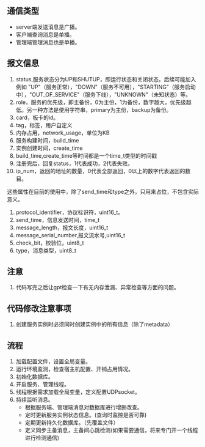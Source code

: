 
## 通信类型
+ server端发送消息是广播。
+ 客户端查询消息是单播。
+ 管理端管理消息也是单播。

## 报文信息
1. status,服务状态分为UP和SHUTUP，即运行状态和关闭状态。后续可能加入例如 "UP"（服务正常），"DOWN"（服务不可用），"STARTING"（服务启动中），"OUT_OF_SERVICE"（服务下线），"UNKNOWN"（未知状态）等。
2. role，服务的优先级，即主备份，0为主份，1为备份，数字越大，优先级越低。另一种方法是使用字符串，primary为主份，backup为备份。
3. card，板卡的id。
4. tag，标签，用户自定义
5. 内存占用，network_usage，单位为KB
6. 服务构建时间，build_time
7. 实例创建时间，create_time
8. build_time,create_time等时间都是一个time_t类型的时间戳
9. 注册完后，回复status，1代表成功，2代表失败。
10. ip_num，返回的地址的数量，0代表全部返回，0以上的数字代表返回的数目。


这些属性在目前的使用中，除了send_time和type之外，只用来占位，不包含实际意义。
1. protocol_identifier，协议标识符，uint16_t。
2. send_time，信息发送时间，time_t
3. message_length，报文长度，uint16_t
4. message_serial_number,报文流水号,uint16_t
5. check_bit，校验位，uint8_t
6. type，消息类型，uint8_t


## 注意
1. 代码写完之后让gpt检查一下有无内存泄漏、异常检查等方面的问题。

## 代码修改注意事项
1. 创建服务实例时必须同时创建实例中的所有信息（除了metadata）

## 流程
1. 加载配置文件，设置全局变量。
2. 运行环境监测，检查宿主机配置、开销占用情况。
3. 初始化数据库。
4. 开启服务、管理线程。
5. 线程根据需求加载全局变量，定义配置UDPsocket。
6. 持续监听消息。
   + 根据服务端、管理端消息对数据库进行增删改查。
   + 定时更新服务实例状态信息。(查询时监控是否可靠)
   + 定期更新持久化数据库。（先覆盖文件）
   + 定义同步主备消息，主备间心跳检测(如果需要通信，将来专门开一个线程进行检测通信)


